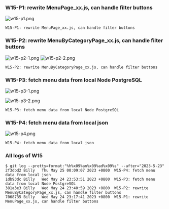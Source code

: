 ### W15-P1: rewrite MenuPage_xx.js, can handle filter buttons
 
![w15-p1.png](https://hzllwkixijuoqbropnat.supabase.co/storage/v1/object/public/demo-96/md_img/w15-p1.png)
 
```
W15-P1: rewrite MenuPage_xx.js, can handle filter buttons
```

### W15-P2: rewrite MenuByCategoryPage_xx.js, can handle filter buttons

![w15-p2-1.png](https://hzllwkixijuoqbropnat.supabase.co/storage/v1/object/public/demo-96/md_img/w15-p2-1.png)
![w15-p2-2.png](https://hzllwkixijuoqbropnat.supabase.co/storage/v1/object/public/demo-96/md_img/w15-p2-2.png)

```
W15-P2: rewrite MenuByCategoryPage_xx.js, can handle filter buttons
```

### W15-P3: fetch menu data from local Node PostgreSQL
 
![w15-p3-1.png](https://hzllwkixijuoqbropnat.supabase.co/storage/v1/object/public/demo-96/md_img/w15-p3-1.png)
 
![w15-p3-2.png](https://hzllwkixijuoqbropnat.supabase.co/storage/v1/object/public/demo-96/md_img/w15-p3-2.png)
 
```
W15-P3: fetch menu data from local Node PostgreSQL
```

### W15-P4: fetch menu data from local json
 
![w15-p4.png](https://hzllwkixijuoqbropnat.supabase.co/storage/v1/object/public/demo-96/md_img/w15-p4.png)
 
```
W15-P4: fetch menu data from local json
```

### All logs of W15
```
$ git log --pretty=format:"%h%x09%an%x09%ad%x09%s" --after="2023-5-23"
2f3dbd2 Billy   Thu May 25 00:09:07 2023 +0800  W15-P4: fetch menu data from local json
1db93dc Billy   Wed May 24 23:53:51 2023 +0800  W15-P3: fetch menu data from local Node PostgreSQL
381a3e3 Billy   Wed May 24 23:40:59 2023 +0800  W15-P2: rewrite MenuByCategoryPage_xx.js, can handle filter buttons
7068735 Billy   Wed May 24 23:17:41 2023 +0800  W15-P1: rewrite MenuPage_xx.js, can handle filter buttons
```